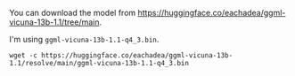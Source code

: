 You can download the model from https://huggingface.co/eachadea/ggml-vicuna-13b-1.1/tree/main.

I'm using `ggml-vicuna-13b-1.1-q4_3.bin`.

`wget -c https://huggingface.co/eachadea/ggml-vicuna-13b-1.1/resolve/main/ggml-vicuna-13b-1.1-q4_3.bin`
